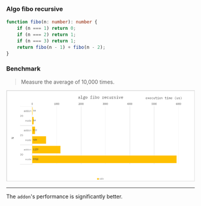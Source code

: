 ### Algo fibo recursive

```ts
function fibo(n: number): number {
    if (n === 1) return 0;
    if (n === 2) return 1;
    if (n === 3) return 1;
    return fibo(n - 1) + fibo(n - 2);
}
```

### Benchmark

> Measure the average of 10,000 times.

![](./resource/benchmark.png)

---

The `addon`'s performance is significantly better.
